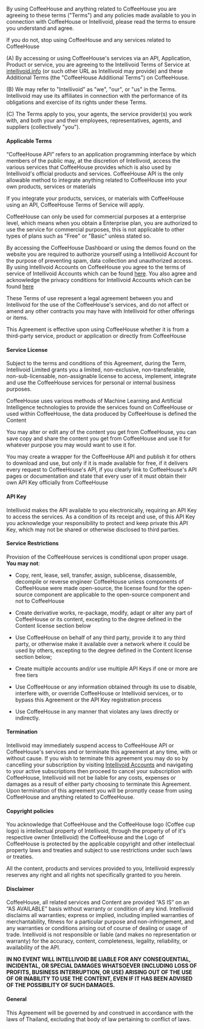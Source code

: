 By using CoffeeHouse and anything related to CoffeeHouse you
are agreeing to these terms ("Terms") and any policies made available
to you in connection with CoffeeHouse or Intellivoid, please read
the terms to ensure you understand and agree.

If you do not, stop using CoffeeHouse and any services related to CoffeeHouse


(A) By accessing or using CoffeeHouse's services via an API, Application, Product or
service, you are agreeing to the  Intellivoid Terms of Service at 
[intellivoid.info](https://intellivoid.info/tos) (or such other URL as Intellivoid
may provide) and these Additional Terms (the "CoffeeHouse Additional Terms") on 
CoffeeHouse.

(B) We may refer to "Intellivoid" as "we", "our", or "us" in the Terms. Intellivoid may 
use its affiliates in connection with the performance of its obligations and 
exercise of its rights under these Terms.

(C) The Terms apply to you, your agents, the service provider(s) you work with, 
and both your and their employees, representatives, agents, and suppliers 
(collectively "you").


#### Applicable Terms

“CoffeeHouse API” refers to an application programming interface by which members of
the public may, at the discretion of Intellivoid, access the various services that
CoffeeHouse provides which is also used by Intellivoid's official products and
services. CoffeeHouse API is the only allowable method to integrate anything 
related to CoffeeHouse into your own products, services or materials

If you integrate your products, services, or materials with CoffeeHouse using an API, 
CoffeeHouse Terms of Service will apply.

CoffeeHouse can only be used for commercial purposes at a enterprise level, which means
when you obtain a Enterprise plan, you are authorized to use the service for
commercial purposes, this is not applicable to other types of plans such as "Free"
or "Basic" unless stated so.

By accessing the CoffeeHouse Dashboard or using the demos found on the website
you are required to authorize yourself using a Intellivoid Account for the
purpose of preventing spam, data collection and unauthorized access. By using
Intellivoid Accounts on CoffeeHouse you agree to the terms of service of
Intellivoid Accounts which can be found [here](https://accounts.intellivoid.info/tos).
You also agree and acknowledge the privacy conditions for Intellivoid
Accounts which can be found [here](https://accounts.intellivoid.info/privacy)

These Terms of use represent a legal agreement between you and Intellivoid 
for the use of the CoffeeHouse's services, and do not affect or amend any other 
contracts you may have with Intellivoid for other offerings or items.

This Agreement is effective upon using CoffeeHouse whether it is from a third-party
service, product or application or directly from CoffeeHouse


#### Service License

Subject to the terms and conditions of this Agreement, during the Term,
Intellivoid Limited grants you a limited, non-exclusive, non-transferable, 
non-sub-licensable, non-assignable license to access, implement, integrate
and use the CoffeeHouse services for personal or internal business purposes.

CoffeeHouse uses various methods of Machine Learning and Artificial Intelligence
technologies to provide the services found on CoffeeHouse or used within
CoffeeHouse, the data produced by CoffeeHouse is defined the Content

You may alter or edit any of the content you get from CoffeeHouse, you can save
copy and share the content you get from CoffeeHouse and use it for
whatever purpose you may would want to use it for.

You may create a wrapper for the CoffeeHouse API and publish it for others to
download and use, but only if it is made available for free, if it delivers
every request to CoffeeHouse's API, if you clearly link to CoffeeHouse's API
pages or documentation and state that every user of it must obtain their
own API Key officially from CoffeeHouse

#### API Key

Intellivoid makes the API available to you electronically, requiring an API Key to
access the services. As a condition of its receipt and use, of this API Key
you acknowledge your responsibility to protect and keep private this API Key,
which may not be shared or otherwise disclosed to third parties.


#### Service Restrictions

Provision of the CoffeeHouse services is conditional upon proper usage. **You may not**:

 - Copy, rent, lease, sell, transfer, assign, sublicense, disassemble, decompile or 
   reverse engineer CoffeeHouse unless components of CoffeeHouse were made open-source,
   the license found for the open-source component are applicable to the open-source
   component and not to CoffeeHouse
   
 - Create derivative works, re-package, modify, adapt or alter any part of CoffeeHouse
   or its content, excepting to the degree defined in the Content license section below
   
 - Use CoffeeHouse on behalf of any third party, provide it to any third party, or 
   otherwise make it available over a network where it could be used by others, excepting
   to the degree defined in the Content license section below;
 
 - Create multiple accounts and/or use multiple API Keys if one or more are free tiers
 
 - Use CoffeeHouse or any information obtained through its use to disable, 
   interfere with, or override CoffeeHouse or Intellivoid services, or to bypass this
   Agreement or the API Key registration process
   
 - Use CoffeeHouse in any manner that violates any laws directly or indirectly.
 
 
#### Termination

Intellivoid may immediately suspend access to CoffeeHouse API or CoffeeHouse's
services and or terminate this agreement at any time, with or without cause. 
If you wish to terminate this agreement you may do so by cancelling your 
subscription by visiting [Intellivoid Accounts](https://accounts.intellivoid.info/)
and navigating to your active subscriptions then proceed to cancel your
subscription with CoffeeHouse, Intellivoid will not be liable for any
costs, expenses or damages as a result of either party choosing to terminate
this Agreement. Upon termination of this agreement you will be promptly
cease from using CoffeeHouse and anything related to CoffeeHouse.

#### Copyright policies

You acknowledge that CoffeeHouse and the CoffeeHouse logo (Coffee cup logo) is
intellectual property of Intellivoid, through the property of of it's
respective owner (Intellivoid) the CoffeeHouse and the Logo of CoffeeHouse is
protected by the applicable copyright and other intellectual property laws
and treaties and subject to use restrictions under such laws or
treaties.

All the content, products and services provided to you, Intellivoid expressly
reserves any right and all rights not specifically granted to you herein.


#### Disclaimer

CoffeeHouse, all related services and Content are provided “AS IS” on an
“AS AVAILABLE” basis without warranty or condition of any kind. Intellivoid disclaims
all warranties; express or implied, including implied warranties of 
merchantability, fitness for a particular purpose and non-infringement, and 
any warranties or conditions arising out of course of dealing or usage of trade.
Intellivoid is not responsible or liable (and makes no representation or warranty)
for the accuracy, content, completeness, legality, reliability, or availability
of the API.


**IN NO EVENT WILL INTELLIVOID BE LIABLE FOR ANY CONSEQUENTIAL, INCIDENTAL, OR SPECIAL
DAMAGES WHATSOEVER (INCLUDING LOSS OF PROFITS, BUSINESS INTERRUPTION, OR USE)
ARISING OUT OF THE USE OF OR INABILITY TO USE THE CONTENT, EVEN IF IT HAS BEEN
ADVISED OF THE POSSIBILITY OF SUCH DAMAGES.**


#### General
This Agreement will be governed by and construed in accordance with the laws of 
Thailand, excluding that body of law pertaining to conflict of laws.